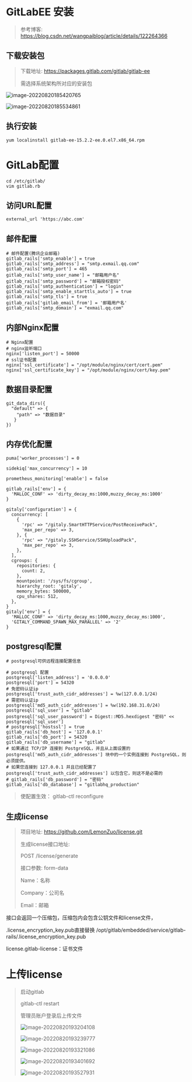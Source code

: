 # GitLabEE 安装

> 参考博客: https://blog.csdn.net/wangpaiblog/article/details/122264366

## 下载安装包

> 下载地址: https://packages.gitlab.com/gitlab/gitlab-ee
>
> 需选择系统架构所对应的安装包

![image-20220820185420765](./assets/image-202208201854816.png)

![image-20220820185534861](./assets/image-202208201855891.png)

## 执行安装

~~~shell
yum localinstall gitlab-ee-15.2.2-ee.0.el7.x86_64.rpm
~~~

# GitLab配置

~~~shell
cd /etc/gitlab/
vim gitlab.rb
~~~

## 访问URL配置

```shell
external_url 'https://abc.com'
```

## 邮件配置

~~~shell
# 邮件配置(腾讯企业邮箱)
gitlab_rails['smtp_enable'] = true
gitlab_rails['smtp_address'] = "smtp.exmail.qq.com"
gitlab_rails['smtp_port'] = 465
gitlab_rails['smtp_user_name'] = "邮箱用户名"
gitlab_rails['smtp_password'] = "邮箱授权密码"
gitlab_rails['smtp_authentication'] = "login"
gitlab_rails['smtp_enable_starttls_auto'] = true
gitlab_rails['smtp_tls'] = true
gitlab_rails['gitlab_email_from'] = '邮箱用户名'
gitlab_rails['smtp_domain'] = "exmail.qq.com"
~~~

## 内部Nginx配置

```shell
# Nginx配置
# nginx监听端口
nginx['listen_port'] = 50000
# ssl证书配置
nginx['ssl_certificate'] = "/opt/module/nginx/cert/cert.pem"
nginx['ssl_certificate_key'] = "/opt/module/nginx/cert/key.pem"
```

## 数据目录配置

~~~shell
git_data_dirs({
  "default" => {
    "path" => "数据目录"
   }
})
~~~

## 内存优化配置

~~~shell
puma['worker_processes'] = 0

sidekiq['max_concurrency'] = 10

prometheus_monitoring['enable'] = false

gitlab_rails['env'] = {
  'MALLOC_CONF' => 'dirty_decay_ms:1000,muzzy_decay_ms:1000'
}

gitaly['configuration'] = {
  concurrency: [
    {
      'rpc' => "/gitaly.SmartHTTPService/PostReceivePack",
      'max_per_repo' => 3,
    }, {
      'rpc' => "/gitaly.SSHService/SSHUploadPack",
      'max_per_repo' => 3,
    },
  ],
  cgroups: {
    repositories: {
      count: 2,
    },
    mountpoint: '/sys/fs/cgroup',
    hierarchy_root: 'gitaly',
    memory_bytes: 500000,
    cpu_shares: 512,
  },
}
gitaly['env'] = {
  'MALLOC_CONF' => 'dirty_decay_ms:1000,muzzy_decay_ms:1000',
  'GITALY_COMMAND_SPAWN_MAX_PARALLEL' => '2'
}
~~~

## postgresql配置

```shell
# postgresql可供远程连接配置信息

# postgresql 配置
postgresql['listen_address'] = '0.0.0.0'
postgresql['port'] = 54320
# 免密码认证ip
postgresql['trust_auth_cidr_addresses'] = %w(127.0.0.1/24)
# 需密码认证ip
postgresql['md5_auth_cidr_addresses'] = %w(192.168.31.0/24)
postgresql['sql_user'] = "gitlab"
postgresql['sql_user_password'] = Digest::MD5.hexdigest "密码" << postgresql['sql_user']
# postgresql['hostssl'] = true
gitlab_rails['db_host'] = '127.0.0.1'
gitlab_rails['db_port'] = 54320
gitlab_rails['db_username'] = "gitlab"
# 如果通过 TCP/IP 连接到 PostgreSQL，并且从上面设置的 postgresql['md5_auth_cidr_addresses'] 块中的一个实例连接到 PostgreSQL，则必须提供。
# 如果您连接到 127.0.0.1 并且已经配置了 postgresql['trust_auth_cidr_addresses'] 以包含它，则这不是必需的
# gitlab_rails['db_password'] = "密码"
gitlab_rails['db_database'] = "gitlabhq_production"

```



> 使配置生效： gitlab-ctl reconfigure

## 生成license

> 项目地址: https://github.com/LemonZuo/license.git
>
> 生成license接口地址: 
>
> POST /license/generate
>
> 接口参数: form-data
>
> Name：名称
>
> Company：公司名
>
> Email：邮箱

接口会返回一个压缩包，压缩包内会包含公钥文件和license文件，

.license_encryption_key.pub直接替换 /opt/gitlab/embedded/service/gitlab-rails/.license_encryption_key.pub

license.gitlab-license：证书文件

# 上传license

> 启动gitlab
>
> gitlab-ctl restart
>
> 管理员账户登录后上传文件
>
> ![image-20220820193204108](./assets/image-202208201932152.png)
>
> ![image-20220820193239777](./assets/image-202208201932815.png)
>
> ![image-20220820193321086](./assets/image-202208201933120.png)
>
> ![image-20220820193401692](./assets/image-202208201934727.png)
>
> ![image-20220820193527931](./assets/image-202208201935987.png)
